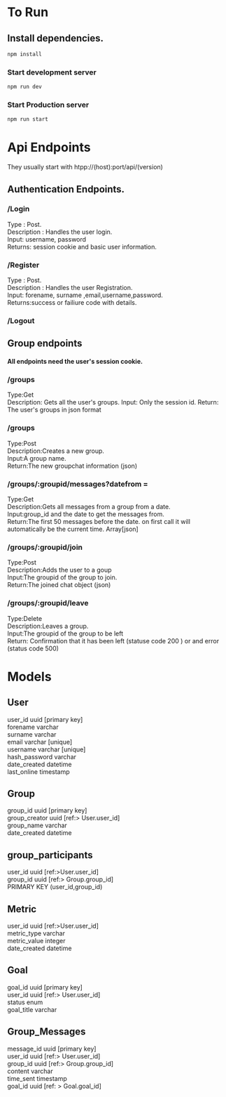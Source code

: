 # To Run

## Install dependencies.
``` bash 
npm install
```

### Start development server 
```bash
npm run dev
```
### Start Production server
```bash
npm run start
```


# Api Endpoints
They usually start with htpp://(host):port/api/(version)

## Authentication Endpoints. 

### /Login
Type : Post.  
Description : Handles the user login.  
Input: username, password  
Returns: session cookie and basic user information.

### /Register 
Type : Post.  
Description : Handles the user Registration.  
Input: forename, surname ,email,username,password.  
Returns:success or failiure code with details. 

### /Logout

## Group endpoints
#### All endpoints need the user's session cookie.
### /groups 
Type:Get  
Description: Gets all the user's groups. 
Input: Only the session id.
Return:  The user's groups in json format 

### /groups
Type:Post  
Description:Creates a new group.  
Input:A group name.  
Return:The new groupchat information (json)  

### /groups/:groupid/messages?datefrom =  
Type:Get  
Description:Gets all messages from a group from a date.   
Input:group_id and the date to get the messages from.    
Return:The first 50 messages before the date. on first call it will automatically be the current time. Array[json]  

### /groups/:groupid/join
Type:Post  
Description:Adds the user to a goup  
Input:The groupid of the group to join.   
Return:The joined chat object (json)  

### /groups/:groupid/leave
Type:Delete  
Description:Leaves a group.  
Input:The groupid of the group to be left   
Return: Confirmation that it has been left  (statuse code 200 ) or and error (status code 500)  


# Models

## User 
  user_id  uuid [primary key]  
  forename varchar  
  surname varchar   
  email varchar [unique]   
  username varchar [unique]  
  hash_password varchar  
  date_created datetime  
  last_online timestamp  


## Group
  group_id uuid [primary key]  
  group_creator uuid [ref:> User.user_id]  
  group_name varchar   
  date_created datetime  


## group_participants
  user_id uuid [ref:>User.user_id]  
  group_id uuid [ref:> Group.group_id]  
  PRIMARY KEY (user_id,group_id)  


## Metric
  user_id uuid [ref:>User.user_id]  
  metric_type varchar  
  metric_value integer  
  date_created datetime  


## Goal
  goal_id uuid [primary key]  
  user_id uuid [ref:> User.user_id]  
  status enum   
  goal_title varchar  


## Group_Messages
  message_id uuid [primary key]  
  user_id uuid [ref:> User.user_id]  
  group_id uuid [ref:> Group.group_id]  
  content varchar   
  time_sent timestamp  
  goal_id uuid [ref: > Goal.goal_id]  

